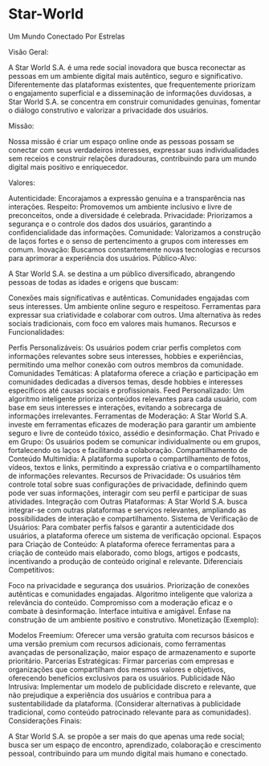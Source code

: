 # Star-World
Um Mundo Conectado Por Estrelas

Visão Geral:

A Star World S.A. é uma rede social inovadora que busca reconectar as pessoas em um ambiente digital mais autêntico, seguro e significativo. Diferentemente das plataformas existentes, que frequentemente priorizam o engajamento superficial e a disseminação de informações duvidosas, a Star World S.A. se concentra em construir comunidades genuínas, fomentar o diálogo construtivo e valorizar a privacidade dos usuários.

Missão:

Nossa missão é criar um espaço online onde as pessoas possam se conectar com seus verdadeiros interesses, expressar suas individualidades sem receios e construir relações duradouras, contribuindo para um mundo digital mais positivo e enriquecedor.

Valores:

Autenticidade: Encorajamos a expressão genuína e a transparência nas interações.
Respeito: Promovemos um ambiente inclusivo e livre de preconceitos, onde a diversidade é celebrada.
Privacidade: Priorizamos a segurança e o controle dos dados dos usuários, garantindo a confidencialidade das informações.
Comunidade: Valorizamos a construção de laços fortes e o senso de pertencimento a grupos com interesses em comum.
Inovação: Buscamos constantemente novas tecnologias e recursos para aprimorar a experiência dos usuários.
Público-Alvo:

A Star World S.A. se destina a um público diversificado, abrangendo pessoas de todas as idades e origens que buscam:

Conexões mais significativas e autênticas.
Comunidades engajadas com seus interesses.
Um ambiente online seguro e respeitoso.
Ferramentas para expressar sua criatividade e colaborar com outros.
Uma alternativa às redes sociais tradicionais, com foco em valores mais humanos.
Recursos e Funcionalidades:

Perfis Personalizáveis: Os usuários podem criar perfis completos com informações relevantes sobre seus interesses, hobbies e experiências, permitindo uma melhor conexão com outros membros da comunidade.
Comunidades Temáticas: A plataforma oferece a criação e participação em comunidades dedicadas a diversos temas, desde hobbies e interesses específicos até causas sociais e profissionais.
Feed Personalizado: Um algoritmo inteligente prioriza conteúdos relevantes para cada usuário, com base em seus interesses e interações, evitando a sobrecarga de informações irrelevantes.
Ferramentas de Moderação: A Star World S.A. investe em ferramentas eficazes de moderação para garantir um ambiente seguro e livre de conteúdo tóxico, assédio e desinformação.
Chat Privado e em Grupo: Os usuários podem se comunicar individualmente ou em grupos, fortalecendo os laços e facilitando a colaboração.
Compartilhamento de Conteúdo Multimídia: A plataforma suporta o compartilhamento de fotos, vídeos, textos e links, permitindo a expressão criativa e o compartilhamento de informações relevantes.
Recursos de Privacidade: Os usuários têm controle total sobre suas configurações de privacidade, definindo quem pode ver suas informações, interagir com seu perfil e participar de suas atividades.
Integração com Outras Plataformas: A Star World S.A. busca integrar-se com outras plataformas e serviços relevantes, ampliando as possibilidades de interação e compartilhamento.
Sistema de Verificação de Usuários: Para combater perfis falsos e garantir a autenticidade dos usuários, a plataforma oferece um sistema de verificação opcional.
Espaços para Criação de Conteúdo: A plataforma oferece ferramentas para a criação de conteúdo mais elaborado, como blogs, artigos e podcasts, incentivando a produção de conteúdo original e relevante.
Diferenciais Competitivos:

Foco na privacidade e segurança dos usuários.
Priorização de conexões autênticas e comunidades engajadas.
Algoritmo inteligente que valoriza a relevância do conteúdo.
Compromisso com a moderação eficaz e o combate à desinformação.
Interface intuitiva e amigável.
Ênfase na construção de um ambiente positivo e construtivo.
Monetização (Exemplo):

Modelos Freemium: Oferecer uma versão gratuita com recursos básicos e uma versão premium com recursos adicionais, como ferramentas avançadas de personalização, maior espaço de armazenamento e suporte prioritário.
Parcerias Estratégicas: Firmar parcerias com empresas e organizações que compartilham dos mesmos valores e objetivos, oferecendo benefícios exclusivos para os usuários.
Publicidade Não Intrusiva: Implementar um modelo de publicidade discreto e relevante, que não prejudique a experiência dos usuários e contribua para a sustentabilidade da plataforma. (Considerar alternativas à publicidade tradicional, como conteúdo patrocinado relevante para as comunidades).
Considerações Finais:

A Star World S.A. se propõe a ser mais do que apenas uma rede social; busca ser um espaço de encontro, aprendizado, colaboração e crescimento pessoal, contribuindo para um mundo digital mais humano e conectado.

